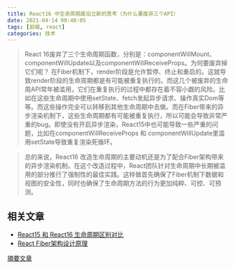 ```yaml
---
title: React16 中生命周期废旧立新的思考（为什么要废弃三个API）
date: 2021-04-14 00:40:05
tags: [前端, react]
categories: 技术
---
```




> React 16废弃了三个生命周期函数，分别是：componentWillMount、componentWillUpdate以及componentWillReceiveProps。为何要废弃掉它们呢？
在Fiber机制下，render阶段是允许暂停、终止和重启的。这就导致render阶段的生命周期都是有可能被重复执行的。而这几个被废弃的生命周API常年被滥用，它们在重复执行的过程中都存在着不容小觑的风险。比如在这些生命周期中使用setState、fetch发起异步请求、操作真实Dom等等。而这些操作完全可以转移到其他生命周期中去做。而在Fiber带来的异步渲染机制下，这些生命周期都有可能被重复执行，所以可能会导致非常严重的bug。即使没有开启异步渲染，React15中也可能导致一些严重的问题，比如在componentWillReceiveProps 和 componentWillUpdate里滥用setState导致重复渲染死循环。


>总的来说，React16 改造生命周期的主要动机还是为了配合Fiber架构带来的异步渲染机制。在这个改造过程中，React团队针对生命周期中长期被滥用的部分推行了强制性的最佳实践。这样做首先确保了Fiber机制下数据和视图的安全性，同时也确保了生命周期方法的行为更加纯粹、可控、可预测。


## 相关文章
- [React15 和 React16 生命周期区别对比](hhttp://42.192.139.254:7777/2021/04/14/React15%20%E5%92%8C%20React16%20%E7%94%9F%E5%91%BD%E5%91%A8%E6%9C%9F%E5%8C%BA%E5%88%AB%E5%AF%B9%E6%AF%94/)
- [React Fiber架构设计原理](http://42.192.139.254:7777/2021/04/14/React%20Fiber%E6%9E%B6%E6%9E%84%E8%AE%BE%E8%AE%A1%E5%8E%9F%E7%90%86/)


[摘要文章](https://blog.csdn.net/qq_24719349/article/details/113397110?utm_medium=distribute.pc_relevant_t0.none-task-blog-2%7Edefault%7EBlogCommendFromMachineLearnPai2%7Edefault-1.control&dist_request_id=&depth_1-utm_source=distribute.pc_relevant_t0.none-task-blog-2%7Edefault%7EBlogCommendFromMachineLearnPai2%7Edefault-1.control)
